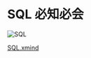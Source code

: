 # SQL 必知必会

![SQL](https://gitee.com/KivenC/chaos/raw/master/upload_images/20200808154219.png)

[SQL.xmind](_v_attachments/20200808132823067_31698/SQL.xmind)
